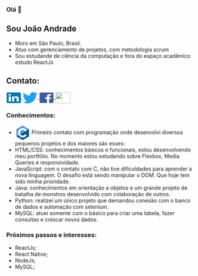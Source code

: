 ### Olá 👋

## Sou João Andrade


- Moro em São Paulo, Brasil.
- Atuo com gerenciamento de projetos, com metodologia scrum
- Sou estudande de ciência da computação e fora do espaço acadêmico estudo ReactJs

## Contato:

<a href="https://www.linkedin.com/in/joao-vitor-andrade-de-araujo-9656b119b/" target="_blank">
<img align="center" alt="Joao-LinkedIn" height="30" width="40" src="https://raw.githubusercontent.com/devicons/devicon/master/icons/linkedin/linkedin-original.svg">
</a>

<a href="https://twitter.com/andradejv__" target="_blank">
<img align="center" alt="" height="30" width="40" src="https://raw.githubusercontent.com/devicons/devicon/master/icons/twitter/twitter-original.svg">
</a>

<a href="https://www.facebook.com/JoaoBotelhoAndrade/" target="_blank">
<img align="center" alt="" height="30" width="40" src="https://raw.githubusercontent.com/devicons/devicon/master/icons/facebook/facebook-original.svg">
</a>

<a href="https://www.instagram.com/andradejv__/" target="_blank">
<img align="center" alt="" height="30" width="40" src="https://i.pinimg.com/originals/2e/f8/76/2ef87634de7dde5c8c8de700712896b3.png">
</a>

### Conhecimentos:

- <img align="center" alt="" heigth="30" width="40" src="https://raw.githubusercontent.com/devicons/devicon/master/icons/c/c-original.svg"> Primeiro contato com programação onde desenvolvi diversos pequenos projetos e dos maiores são esses:
- HTML/CSS: conhecimentos básicos e funcionais, estou desenvolvendo meu portfólio. No momento estou estudando sobre Flexbox, Media Queries e responsividade.
- JavaScript: com o contato com C, não tive dificuldades para aprender a nova linguagem. O desafio está sendo manipular o DOM. Que hoje tem sido minha prioridade.
- Java: conhecimentos em orientação a objetos e um grande projeto de batalha de monstros desenvolvido com colaboração de outros.
- Python: realizei um único projeto que demandou conexão com o banco de dados e automação com selenium.
- MySQL: atuei somente com o básico para criar uma tabela, fazer consultas e colocar novos dados.


### Próximos passos e interesses:

- ReactJs;
- React Native;
- NodeJs;
- MySQL;
